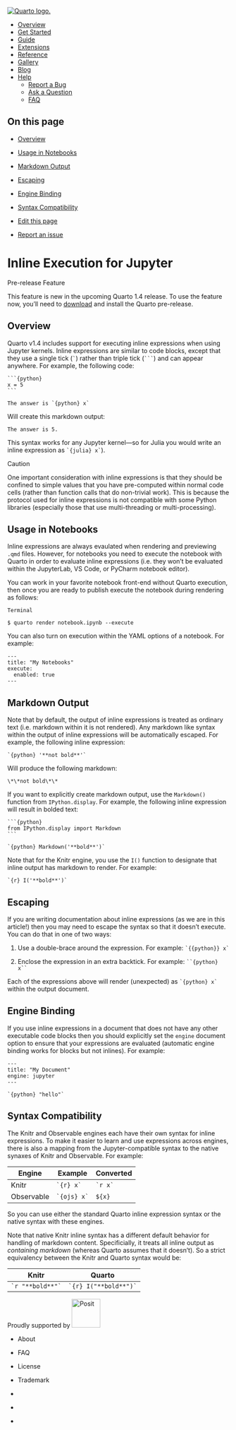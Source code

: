 <a href="../../../index.html"
class="navbar-brand navbar-brand-logo"><img src="../../../quarto.png"
class="navbar-logo" alt="Quarto logo." /></a>

<span class="navbar-toggler-icon"></span>

-   <a href="../../../index.html" class="nav-link"><span
    class="menu-text">Overview</span></a>
-   <a href="../../../docs/get-started/index.html" class="nav-link"><span
    class="menu-text">Get Started</span></a>
-   <a href="../../../docs/guide/index.html" class="nav-link"><span
    class="menu-text">Guide</span></a>
-   <a href="../../../docs/extensions/index.html" class="nav-link"><span
    class="menu-text">Extensions</span></a>
-   <a href="../../../docs/reference/index.html" class="nav-link"><span
    class="menu-text">Reference</span></a>
-   <a href="../../../docs/gallery/index.html" class="nav-link"><span
    class="menu-text">Gallery</span></a>
-   <a href="../../../docs/blog/index.html" class="nav-link"><span
    class="menu-text">Blog</span></a>
-   <a href="#" id="nav-menu-help" class="nav-link dropdown-toggle"
    role="button" data-bs-toggle="dropdown" aria-expanded="false"><span
    class="menu-text">Help</span></a>
    -   <a href="https://github.com/quarto-dev/quarto-cli/issues"
        class="dropdown-item"><em></em> <span class="dropdown-text">Report a
        Bug</span></a>
    -   <a href="https://github.com/quarto-dev/quarto-cli/discussions"
        class="dropdown-item"><em></em> <span class="dropdown-text">Ask a
        Question</span></a>
    -   <a href="../../../docs/faq/index.html" class="dropdown-item"><em></em>
        <span class="dropdown-text">FAQ</span></a>

<a href="https://twitter.com/quarto_pub"
class="quarto-navigation-tool px-1" aria-label="Quarto Twitter"
title="Quarto Twitter"><em></em></a>
<a href="https://github.com/quarto-dev/quarto-cli"
class="quarto-navigation-tool px-1" aria-label="Quarto GitHub"
title="Quarto GitHub"><em></em></a>
<a href="https://quarto.org/docs/blog/index.xml"
class="quarto-navigation-tool px-1" aria-label="Quarto Blog RSS"
title="Quarto Blog RSS"><em></em></a>

## On this page

-   <a href="#overview" id="toc-overview" class="nav-link active"
    data-scroll-target="#overview">Overview</a>
-   <a href="#usage-in-notebooks" id="toc-usage-in-notebooks"
    class="nav-link" data-scroll-target="#usage-in-notebooks">Usage in
    Notebooks</a>
-   <a href="#markdown-output" id="toc-markdown-output" class="nav-link"
    data-scroll-target="#markdown-output">Markdown Output</a>
-   <a href="#escaping" id="toc-escaping" class="nav-link"
    data-scroll-target="#escaping">Escaping</a>
-   <a href="#engine-binding" id="toc-engine-binding" class="nav-link"
    data-scroll-target="#engine-binding">Engine Binding</a>
-   <a href="#syntax-compatibility" id="toc-syntax-compatibility"
    class="nav-link" data-scroll-target="#syntax-compatibility">Syntax
    Compatibility</a>

-   <a
    href="https://github.com/quarto-dev/quarto-web/edit/main/docs/prerelease/1.4/inline.qmd"
    class="toc-action"><em></em>Edit this page</a>
-   <a href="https://github.com/quarto-dev/quarto-cli/issues/new/choose"
    class="toc-action"><em></em>Report an issue</a>

# Inline Execution for Jupyter

Pre-release Feature

This feature is new in the upcoming Quarto 1.4 release. To use the
feature now, you’ll need to
[download](https://quarto.org/docs/download/prerelease) and install the
Quarto pre-release.

## Overview

Quarto v1.4 includes support for executing inline expressions when using
Jupyter kernels. Inline expressions are similar to code blocks, except
that they use a single tick (`` ` ``) rather than triple tick
(```` ``` ````) and can appear anywhere. For example, the following
code:

    ```{python}
    x = 5
    ```

    The answer is `{python} x`

Will create this markdown output:

    The answer is 5.

This syntax works for any Jupyter kernel—so for Julia you would write an
inline expression as `` `{julia} x` ``).

Caution

One important consideration with inline expressions is that they should
be confined to simple values that you have pre-computed within normal
code cells (rather than function calls that do non-trivial work). This
is because the protocol used for inline expressions is not compatible
with some Python libraries (especially those that use multi-threading or
multi-processing).

## Usage in Notebooks

Inline expressions are always evaulated when rendering and previewing
`.qmd` files. However, for notebooks you need to execute the notebook
with Quarto in order to evaluate inline expressions (i.e. they won’t be
evaluated within the JupyterLab, VS Code, or PyCharm notebook editor).

You can work in your favorite notebook front-end without Quarto
execution, then once you are ready to publish execute the notebook
during rendering as follows:

    Terminal

    $ quarto render notebook.ipynb --execute

You can also turn on execution within the YAML options of a notebook.
For example:

    ---
    title: "My Notebooks"
    execute:
      enabled: true
    ---

## Markdown Output

Note that by default, the output of inline expressions is treated as
ordinary text (i.e. markdown within it is not rendered). Any markdown
like syntax within the output of inline expressions will be
automatically escaped. For example, the following inline expression:

`` `{python} '**not bold**'` ``

Will produce the following markdown:

`\*\*not bold\*\*`

If you want to explicitly create markdown output, use the `Markdown()`
function from `IPython.display`. For example, the following inline
expression will result in bolded text:

    ```{python}
    from IPython.display import Markdown
    ```

    `{python} Markdown('**bold**')`

Note that for the Knitr engine, you use the `I()` function to designate
that inline output has markdown to render. For example:

    `{r} I('**bold**')`

## Escaping

If you are writing documentation about inline expressions (as we are in
this article!) then you may need to escape the syntax so that it doesn’t
execute. You can do that in one of two ways:

1.  Use a double-brace around the expression. For example:
    `` `{{python}} x` ``

2.  Enclose the expression in an extra backtick. For example:
    ``` ``{python} x`` ```

Each of the expressions above will render (unexpected) as
`` `{python} x` `` within the output document.

## Engine Binding

If you use inline expressions in a document that does not have any other
executable code blocks then you should explicitly set the `engine`
document option to ensure that your expressions are evaluated (automatic
engine binding works for blocks but not inlines). For example:

    ---
    title: "My Document"
    engine: jupyter
    ---

    `{python} "hello"`

## Syntax Compatibility

The Knitr and Observable engines each have their own syntax for inline
expressions. To make it easier to learn and use expressions across
engines, there is also a mapping from the Jupyter-compatible syntax to
the native synaxes of Knitr and Observable. For example:

<table class="table">
<thead>
<tr class="header header">
<th>Engine</th>
<th>Example</th>
<th>Converted</th>
</tr>
</thead>
<tbody>
<tr class="odd odd">
<td>Knitr</td>
<td><code>`{r} x`</code></td>
<td><code>`r x`</code></td>
</tr>
<tr class="even even">
<td>Observable</td>
<td><code>`{ojs} x`</code></td>
<td><code>${x}</code></td>
</tr>
</tbody>
</table>

So you can use either the standard Quarto inline expression syntax or
the native syntax with these engines.

Note that native Knitr inline syntax has a different default behavior
for handling of markdown content. Specificially, it treats all inline
output as *containing markdown* (whereas Quarto assumes that it
doesn’t). So a strict equivalency between the Knitr and Quarto syntax
would be:

<table class="table">
<thead>
<tr class="header header">
<th>Knitr</th>
<th>Quarto</th>
</tr>
</thead>
<tbody>
<tr class="odd odd">
<td><code>`r "**bold**"`</code></td>
<td><code>`{r} I("**bold**")`</code></td>
</tr>
</tbody>
</table>

Proudly supported by [<img
src="https://www.rstudio.com/assets/img/posit-logo-fullcolor-TM.svg"
class="img-fluid" width="65" alt="Posit" />](https://posit.co)

-   <a href="../../../about.html" class="nav-link"></a>

    About

-   <a href="../../../docs/faq/index.html" class="nav-link"></a>

    FAQ

-   <a href="../../../license.html" class="nav-link"></a>

    License

-   <a href="../../../trademark.html" class="nav-link"></a>

    Trademark

-   <a href="https://twitter.com/quarto_pub" class="nav-link"><em></em></a>
-   <a href="https://github.com/quarto-dev/quarto-cli"
    class="nav-link"><em></em></a>
-   <a href="https://quarto.org/docs/blog/index.xml"
    class="nav-link"><em></em></a>
